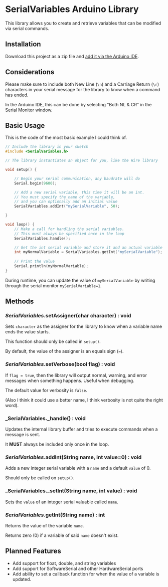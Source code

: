 # SerialVariables Arduino Library

This library allows you to create and retrieve variables that can be modified via serial commands.

## Installation

Download this project as a zip file and [add it via the Arduino IDE](https://www.arduino.cc/en/guide/libraries#toc4).

## Considerations

Please make sure to include both New Line (`\n`) and a Carriage Return (`\r`) characters in your serial message for the library to know when a command has ended.

In the Arduino IDE, this can be done by selecting "Both NL & CR" in the Serial Monitor window.

## Basic Usage

This is the code of the most basic example I could think of.

```c++
// Include the library in your sketch
#include <SerialVariables.h>

// The library instantiates an object for you, like the Wire library

void setup() {

	// Begin your serial communication, any baudrate will do
	Serial.begin(9600);

	// Add a new serial variable, this time it will be an int.
	// You must specify the name of the variable,
	// and you can optionally add an initial value
	SerialVariables.addInt("mySerialVariable", 50);

}

void loop() {
	// Make a call for handling the serial variables.
	// This must always be specified once in the loop
	SerialVariables.handle();

	// Get the int serial variable and store it and an actual variable
	int myNormalVariable = SerialVariables.getInt("mySerialVariable");
	
	// Print the value
	Serial.println(myNormalVariable);
}
```

During runtime, you can update the value of `mySerialVariable` by writing through the serial monitor `mySerialVariable=1`.

## Methods

### _SerialVariables_.setAssigner(char character) : void

Sets `character` as the assigner for the library to know when a variable name ends the value starts.

This function should only be called in `setup()`.

By default, the value of the assigner is an equals sign (`=`).

### _SerialVariables_.setVerbose(bool flag) : void

If `flag = true`, then the library will output normal, warning, and error messages when something happens. Useful when debugging.

The default value for verbosity is `false`.

(Also I think it could use a better name, I think verbosity is not quite the right word).

### _SerialVariables._handle() : void

Updates the internal library buffer and tries to execute commands when a message is sent.

It **MUST** always be included only once in the loop.

### _SerialVariables_.addInt(String name, int value=0) : void

Adds a new integer serial variable with a `name` and a default `value` of 0.

Should only be called on `setup()`.

### _SerialVariables._setInt(String name, int value) : void

Sets the `value` of an integer serial valuable called `name`.

### _SerialVariables_.getInt(String name) : int

Returns the value of the variable `name`.

Returns zero (0) if a variable of said `name` doesn't exist.

## Planned Features

- Add support for float, double, and string variables
- Add support for SoftwareSerial and other HardwareSerial ports
- Add ability to set a callback function for when the value of a variable is updated.
